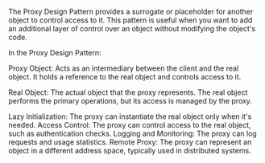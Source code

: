 The Proxy Design Pattern provides a surrogate or placeholder for another object to control access to it. This pattern is useful when you want to add an additional layer of control over an object without modifying the object's code.

In the Proxy Design Pattern:

Proxy Object: Acts as an intermediary between the client and the real object. It holds a reference to the real object and controls access to it.

Real Object: The actual object that the proxy represents. The real object performs the primary operations, but its access is managed by the proxy.

Lazy Initialization: The proxy can instantiate the real object only when it's needed.
Access Control: The proxy can control access to the real object, such as authentication checks.
Logging and Monitoring: The proxy can log requests and usage statistics.
Remote Proxy: The proxy can represent an object in a different address space, typically used in distributed systems.